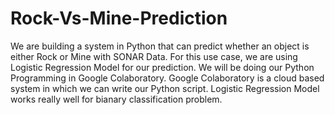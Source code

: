 # Rock-Vs-Mine-Prediction
We are building a system in Python that can predict whether an object is either Rock or Mine with SONAR Data. 
For this use case, we are using Logistic Regression Model for our prediction. 
We will be doing our Python Programming in Google Colaboratory.
Google Colaboratory is a cloud based system in which we can write our Python script.
Logistic Regression Model works really well for bianary classification problem.
